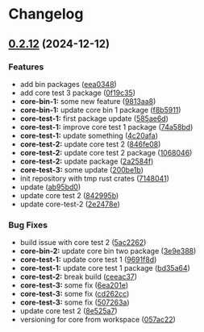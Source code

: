 # Changelog

## [0.2.12](https://github.com/antonbaliasnikov/release-pls-plz/compare/core-v0.2.11...core-v0.2.12) (2024-12-12)


### Features

* add bin packages ([eea0348](https://github.com/antonbaliasnikov/release-pls-plz/commit/eea0348ef87f1f117daa59e99450cb76dd5156c0))
* add core test 3 package ([0f19c35](https://github.com/antonbaliasnikov/release-pls-plz/commit/0f19c35b50c5d8473bb29c2537b377dbfe57e8ae))
* **core-bin-1:** some new feature ([9813aa8](https://github.com/antonbaliasnikov/release-pls-plz/commit/9813aa83c65588c27aa5b45e90e9e806335340be))
* **core-bin-1:** update core bin 1 package ([f8b5911](https://github.com/antonbaliasnikov/release-pls-plz/commit/f8b59119a2425951735f59c2d126d5f752986e60))
* **core-test-1:** first package update ([585ae6d](https://github.com/antonbaliasnikov/release-pls-plz/commit/585ae6d0b2aaccc1c1ab879f25862556d6344553))
* **core-test-1:** improve core test 1 package ([74a58bd](https://github.com/antonbaliasnikov/release-pls-plz/commit/74a58bdeb371dbff09b305eb58a6e33db928b7a5))
* **core-test-1:** update something ([4c20afa](https://github.com/antonbaliasnikov/release-pls-plz/commit/4c20afa6ad76c9adb79daf3df991199fbdbaabdb))
* **core-test-2:** update core test 2 ([846fe08](https://github.com/antonbaliasnikov/release-pls-plz/commit/846fe08f74b7b8780005128bcea930ddfd9e59ad))
* **core-test-2:** update core test 2 package ([1068046](https://github.com/antonbaliasnikov/release-pls-plz/commit/106804655da17a70d429f95f9e47ff8282b145e3))
* **core-test-2:** update package ([2a2584f](https://github.com/antonbaliasnikov/release-pls-plz/commit/2a2584fda739fd9c015f0904043cbc5651af7eab))
* **core-test-3:** some update ([200be1b](https://github.com/antonbaliasnikov/release-pls-plz/commit/200be1b351aa83dac41e67d25f6bfac02ae65a01))
* init repository with tmp rust crates ([7148041](https://github.com/antonbaliasnikov/release-pls-plz/commit/71480417488d7b52993f8c34d01ad5fab1d5bae5))
* update ([ab95bd0](https://github.com/antonbaliasnikov/release-pls-plz/commit/ab95bd0e8c71deccc46209f02cf9c4d7687be27b))
* update core test 2 ([842995b](https://github.com/antonbaliasnikov/release-pls-plz/commit/842995b0db746647b4300600a59550dfe89274e6))
* update core-test-2 ([2e2478e](https://github.com/antonbaliasnikov/release-pls-plz/commit/2e2478e87336d1966c01074042ce03917be0e289))


### Bug Fixes

* build issue with core test 2 ([5ac2262](https://github.com/antonbaliasnikov/release-pls-plz/commit/5ac22628b298e928993db85ed59a26d1e374b432))
* **core-bin-2:** update core bin two package ([3e9e388](https://github.com/antonbaliasnikov/release-pls-plz/commit/3e9e3882f41c8b3edae12a78d2a23ff160db8291))
* **core-test-1:** update core test 1 ([9691f8d](https://github.com/antonbaliasnikov/release-pls-plz/commit/9691f8dfdca7716c64ad3617d1c7e6f8c82b42a5))
* **core-test-1:** update core test 1 package ([bd35a64](https://github.com/antonbaliasnikov/release-pls-plz/commit/bd35a64b14bed64fc7a5d652c6799f933138abe1))
* **core-test-2:** break build ([ceeac37](https://github.com/antonbaliasnikov/release-pls-plz/commit/ceeac377196db5d69ddde4a799e8e181e572c799))
* **core-test-3:** some fix ([6ea201e](https://github.com/antonbaliasnikov/release-pls-plz/commit/6ea201eb3281799bd5e34eb40145e76614f43242))
* **core-test-3:** some fix ([cd262cc](https://github.com/antonbaliasnikov/release-pls-plz/commit/cd262ccc6f8414814dc1bcca8e7e60a24ae8a039))
* **core-test-3:** some fix ([507263a](https://github.com/antonbaliasnikov/release-pls-plz/commit/507263a6139b64ac913d3ce731e41774446003f4))
* update core test 2 ([8e525a7](https://github.com/antonbaliasnikov/release-pls-plz/commit/8e525a7817eed0aa8397ba754962e40edc347961))
* versioning for core from workspace ([057ac22](https://github.com/antonbaliasnikov/release-pls-plz/commit/057ac220842e3705794de507aff25d74df4915a5))
